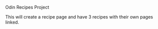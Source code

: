 Odin Recipes Project

This will create a recipe page and have 3 recipes with their own pages linked.